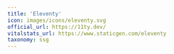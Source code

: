 ```yaml
---
title: 'Eleventy'
icon: images/icons/eleventy.svg
official_url: https://11ty.dev/
vitalstats_url: https://www.staticgen.com/eleventy
taxonomy: ssg
---
```

